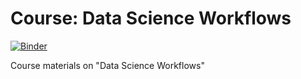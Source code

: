 # Course: Data Science Workflows

[![Binder](https://mybinder.org/badge_logo.svg)](https://mybinder.org/v2/gh/mardatade/Course-Data-Science-Workflows/master)

Course materials on "Data Science Workflows"
